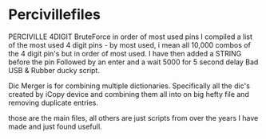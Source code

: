 # Percivillefiles
PERCIVILLE 4DIGIT BruteForce in order of most used pins
I compiled a list of the most used 4 digit pins - by most used, i mean all 10,000 combos of the 4 digit pin's but in order of most used.
I have then added a STRING before the pin
Followed by an enter and a wait 5000 for 5 second delay 
Bad USB & Rubber ducky script.

Dic Merger
is for combining multiple dictionaries.
Specifically all the dic's created by iCopy device and combining them all into on big hefty file and removing duplicate entries.

those are the main files, all others are just scripts from over the years I have made and just found usefull. 
